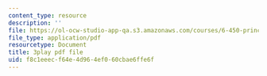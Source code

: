 ```yaml
---
content_type: resource
description: ''
file: https://ol-ocw-studio-app-qa.s3.amazonaws.com/courses/6-450-principles-of-digital-communications-i-fall-2006/f8c1eeecf64e4d964ef060cbae6ffe6f_7qq1JYj2kM.pdf
file_type: application/pdf
resourcetype: Document
title: 3play pdf file
uid: f8c1eeec-f64e-4d96-4ef0-60cbae6ffe6f
---
```

